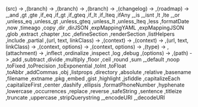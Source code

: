 
(src) ->
,(branch) ->
,(branch) ->
,(branch) ->
,(changelog) ->
,(roadmap) ->
,_and
,gt
,gte
,if_eq
,if_gt
,if_gteq
,if_lt
,if_lteq
,ifAny
,_is
,_isnt
,lt
,lte
,_or
,unless_eq
,unless_gt
,unless_gteq
,unless_lt
,unless_lteq
,less
,formatDate
,now
,timeago
,copy
,dir
,dirJSON
,expMappingYAML
,expMappingJSON
,glob
,extract
,chapter
,toc
,defineSection
,renderSection
,listHelpers
,include
,partial
,(url, text, linkClass) ->
,(context) ->
,(context) ->
,(url, text, linkClass) ->
,(context, options) ->
,(context, options) ->
,(type) ->
,(attachment) ->
,inflect
,ordinalize
,inspect
,log
,debug
,(options) ->
,(path) ->
,add
,subtract
,divide
,multiply
,floor
,ceil
,round
,sum
,_default
,noop
,toFixed
,toPrecision
,toExponential
,toInt
,toFloat  
,toAbbr
,addCommas
,obj
,listprops
,directory
,absolute
,relative
,basename
,filename
,extname
,pkg
,embed
,gist
,highlight
,jsfiddle
,capitalizeEach
,capitalizeFirst
,center
,dashify
,ellipsis
,formatPhoneNumber
,hyphenate
,lowercase
,occurrences
,replace
,reverse
,safeString
,sentence
,titleize
,truncate
,uppercase
,stripQuerystring
,_encodeURI
,_decodeURI
